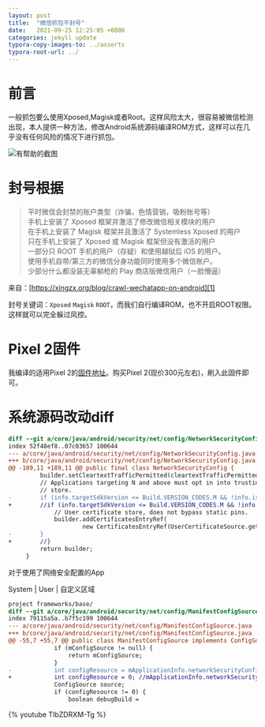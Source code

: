 ```yaml
---
layout: post
title:  "微信抓包不封号"
date:   2021-09-25 12:25:05 +0800
categories: jekyll update
typora-copy-images-to: ../asserts
typora-root-url: ../
---
```



# 前言

一般抓包要么使用Xposed,Magisk或者Root。这样风险太大，很容易被微信检测出现，本人提供一种方法，修改Android系统源码编译ROM方式，这样可以在几乎没有任何风险的情况下进行抓包。

![有帮助的截图](/assets/046b4dcdda1443cabf052189ca49db68.png)


# 封号根据
>平时微信会封禁的账户类型（诈骗，色情营销，吸粉账号等）  
>手机上安装了 Xposed 框架并激活了修改微信相关模块的用户  
>在手机上安装了 Magisk 框架并且激活了 Systemless Xposed 的用户  
>只在手机上安装了 Xposed 或 Magisk 框架但没有激活的用户  
>一部分只 ROOT 手机的用户（存疑）和使用越狱后 iOS 的用户。  
>使用手机自带/第三方的微信分身功能同时使用多个微信账户。  
>少部分什么都没装无辜躺枪的 Play 商店版微信用户（一脸懵逼）  

来自：[https://xingzx.org/blog/crawl-wechatapp-on-android][1]

封号关键词：`Xposed` `Magisk` `ROOT`，而我们自行编译ROM，也不开启ROOT权限。这样就可以完全躲过风控。

# Pixel 2固件
我编译的适用Pixel 2的[固件地址][2]。购买Pixel 2(现价300元左右)，刷入此固件即可。

# 系统源码改动diff
```diff
diff --git a/core/java/android/security/net/config/NetworkSecurityConfig.java b/core/java/android/security/net/config/NetworkSecurityConfig.java
index 52f48ef8..07c03657 100644
--- a/core/java/android/security/net/config/NetworkSecurityConfig.java
+++ b/core/java/android/security/net/config/NetworkSecurityConfig.java
@@ -189,11 +189,11 @@ public final class NetworkSecurityConfig {
         builder.setCleartextTrafficPermitted(cleartextTrafficPermitted);
         // Applications targeting N and above must opt in into trusting the user added certificate
         // store.
-        if (info.targetSdkVersion <= Build.VERSION_CODES.M && !info.isPrivilegedApp()) {
+        //if (info.targetSdkVersion <= Build.VERSION_CODES.M && !info.isPrivilegedApp()) {
             // User certificate store, does not bypass static pins.
             builder.addCertificatesEntryRef(
                     new CertificatesEntryRef(UserCertificateSource.getInstance(), false));
-        }
+        //}
         return builder;
     }
```


对于使用了网络安全配置的App

System | User | 自定义区域

```diff
project frameworks/base/
diff --git a/core/java/android/security/net/config/ManifestConfigSource.java b/core/java/android/security/net/config/ManifestConfigSource.java
index 79115a5a..b7f5c199 100644
--- a/core/java/android/security/net/config/ManifestConfigSource.java
+++ b/core/java/android/security/net/config/ManifestConfigSource.java
@@ -55,7 +55,7 @@ public class ManifestConfigSource implements ConfigSource {
             if (mConfigSource != null) {
                 return mConfigSource;
             }
-            int configResource = mApplicationInfo.networkSecurityConfigRes;
+            int configResource = 0; //mApplicationInfo.networkSecurityConfigRes;
             ConfigSource source;
             if (configResource != 0) {
                 boolean debugBuild =

```

{% youtube TIbZDRXM-Tg %}

[1]: https://xingzx.org/blog/crawl-wechatapp-on-android
[2]: https://drive.google.com/file/d/1yMRP1HNJKtoPyopXfCfZIGFV7Zm56_y_/view?usp=sharing

